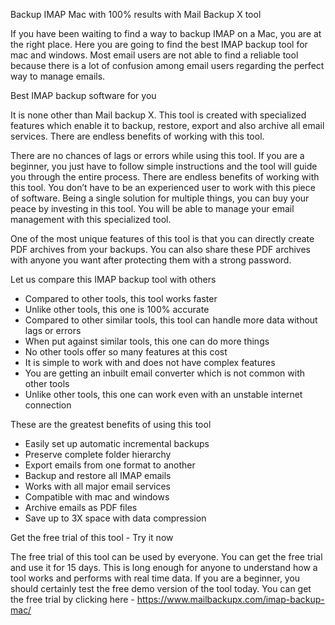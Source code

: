 Backup IMAP Mac with 100% results with Mail Backup X tool 

If you have been waiting to find a way to backup IMAP on a Mac, you are at the right place. Here you are going to find the best IMAP backup tool for mac and windows. Most email users are not able to find a reliable tool because there is a lot of confusion among email users regarding the perfect way to manage emails. 

Best IMAP backup software for you 

It is none other than Mail backup X. This tool is created with specialized features which enable it to backup, restore, export and also archive all email services. There are endless benefits of working with this tool. 

There are no chances of lags or errors while using this tool. If you are a beginner, you just have to follow simple instructions and the tool will guide you through the entire process. There are endless benefits of working with this tool. 
You don’t have to be an experienced user to work with this piece of software. Being a single solution for multiple things, you can buy your peace by investing in this tool. You will be able to manage your email management with this specialized tool. 

One of the most unique features of this tool is that you can directly create PDF archives from your backups. You can also share these PDF archives with anyone you want after protecting them with a strong password.

Let us compare this IMAP backup tool with others 

-	Compared to other tools, this tool works faster 
-	Unlike other tools, this one is 100% accurate 
-	Compared to other similar tools, this tool can handle more data without lags or errors 
-	When put against similar tools, this one can do more things 
-	No other tools offer so many features at this cost 
-	It is simple to work with and does not have complex features 
-	You are getting an inbuilt email converter which is not common with other tools 
-	Unlike other tools, this one can work even with an unstable internet connection 


These are the greatest benefits of using this tool 
-	Easily set up automatic incremental backups 
-	Preserve complete folder hierarchy 
-	Export emails from one format to another
-	Backup and restore all IMAP emails
-	Works with all major email services
-	Compatible with mac and windows 
-	Archive emails as PDF files 
-	Save up to 3X space with data compression 


Get the free trial of this tool - Try it now 

The free trial of this tool can be used by everyone. You can get the free trial and use it for 15 days. This is long enough for anyone to understand how a tool works and performs with real time data. If you are a beginner, you should certainly test the free demo version of the tool today. 
You can get the free trial by clicking here - https://www.mailbackupx.com/imap-backup-mac/
